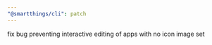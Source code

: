 ```yaml
---
"@smartthings/cli": patch
---
```


fix bug preventing interactive editing of apps with no icon image set
